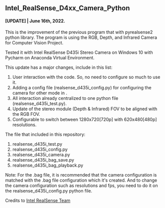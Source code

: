 ## Intel_RealSense_D4xx_Camera_Python
#### [UPDATE] | June 16th, 2022.

This is the improvement of the previous program that with pyrealsense2 python library. The program is using the RGB, Depth, and Infrared Camera for Computer Vision Project.

Tested it with Intel RealSense D435i Stereo Camera on Windows 10 with Pycharm on Anaconda Virtual Environment.

This update has a major changes, include in this list:
  1. User interaction with the code. So, no need to configure so much to use it.
  2. Adding a config file (realsense_d435i_config.py) for configuring the camera for other mode in .
  3. All interaction already centralized to one python file (realsense_d435i_test.py).
  4. Update of the stereo module (Depth & Infrared) FOV to be aligned with the RGB FOV.
  5. Configurable to switch between 1280x720[720p] with 620x480[480p] resolutions.

The file that included in this repository:
  1. realsense_d435i_test.py
  2. realsense_d435i_config.py
  3. realsense_d435i_camera.py
  4. realsense_d435i_bag_save.py
  5. realsense_d435i_bag_playback.py

Note:
For the .bag file, it is recommended that the camera configuration is matched with the .bag file configuration which it's created.
And to change the camera configuration such as resolutions and fps, you need to do it on the realsense_d435i_config.py python file.



Credits to [Intel RealSense Team](https://github.com/IntelRealSense/librealsense)
